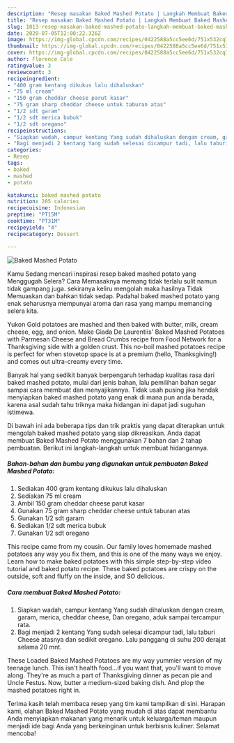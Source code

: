 ```yaml
---
description: "Resep masakan Baked Mashed Potato | Langkah Membuat Baked Mashed Potato Yang Sempurna"
title: "Resep masakan Baked Mashed Potato | Langkah Membuat Baked Mashed Potato Yang Sempurna"
slug: 1013-resep-masakan-baked-mashed-potato-langkah-membuat-baked-mashed-potato-yang-sempurna
date: 2020-07-05T12:00:22.326Z
image: https://img-global.cpcdn.com/recipes/0422588a5cc5ee6d/751x532cq70/baked-mashed-potato-foto-resep-utama.jpg
thumbnail: https://img-global.cpcdn.com/recipes/0422588a5cc5ee6d/751x532cq70/baked-mashed-potato-foto-resep-utama.jpg
cover: https://img-global.cpcdn.com/recipes/0422588a5cc5ee6d/751x532cq70/baked-mashed-potato-foto-resep-utama.jpg
author: Florence Cole
ratingvalue: 3
reviewcount: 3
recipeingredient:
- "400 gram kentang dikukus lalu dihaluskan"
- "75 ml cream"
- "150 gram cheddar cheese parut kasar"
- "75 gram sharp cheddar cheese untuk taburan atas"
- "1/2 sdt garam"
- "1/2 sdt merica bubuk"
- "1/2 sdt oregano"
recipeinstructions:
- "Siapkan wadah, campur kentang Yang sudah dihaluskan dengan cream, garam, merica, cheddar cheese, Dan oregano, aduk sampai tercampur rata."
- "Bagi menjadi 2 kentang Yang sudah selesai dicampur tadi, lalu taburi Cheese atasnya dan sedikit oregano. Lalu panggang di suhu 200 derajat selama 20 mnt."
categories:
- Resep
tags:
- baked
- mashed
- potato

katakunci: baked mashed potato 
nutrition: 205 calories
recipecuisine: Indonesian
preptime: "PT15M"
cooktime: "PT31M"
recipeyield: "4"
recipecategory: Dessert

---
```



![Baked Mashed Potato](https://img-global.cpcdn.com/recipes/0422588a5cc5ee6d/751x532cq70/baked-mashed-potato-foto-resep-utama.jpg)

Kamu Sedang mencari inspirasi resep baked mashed potato yang Menggugah Selera? Cara Memasaknya memang tidak terlalu sulit namun tidak gampang juga. sekiranya keliru mengolah maka hasilnya Tidak Memuaskan dan bahkan tidak sedap. Padahal baked mashed potato yang enak seharusnya mempunyai aroma dan rasa yang mampu memancing selera kita.

Yukon Gold potatoes are mashed and then baked with butter, milk, cream cheese, egg, and onion. Make Giada De Laurentiis&#39; Baked Mashed Potatoes with Parmesan Cheese and Bread Crumbs recipe from Food Network for a Thanksgiving side with a golden crust. This no-boil mashed potatoes recipe is perfect for when stovetop space is at a premium (hello, Thanksgiving!) and comes out ultra-creamy every time.

Banyak hal yang sedikit banyak berpengaruh terhadap kualitas rasa dari baked mashed potato, mulai dari jenis bahan, lalu pemilihan bahan segar sampai cara membuat dan menyajikannya. Tidak usah pusing jika hendak menyiapkan baked mashed potato yang enak di mana pun anda berada, karena asal sudah tahu triknya maka hidangan ini dapat jadi suguhan istimewa.


Di bawah ini ada beberapa tips dan trik praktis yang dapat diterapkan untuk mengolah baked mashed potato yang siap dikreasikan. Anda dapat membuat Baked Mashed Potato menggunakan 7 bahan dan 2 tahap pembuatan. Berikut ini langkah-langkah untuk membuat hidangannya.

<!--inarticleads1-->

##### Bahan-bahan dan bumbu yang digunakan untuk pembuatan Baked Mashed Potato:

1. Sediakan 400 gram kentang dikukus lalu dihaluskan
1. Sediakan 75 ml cream
1. Ambil 150 gram cheddar cheese parut kasar
1. Gunakan 75 gram sharp cheddar cheese untuk taburan atas
1. Gunakan 1/2 sdt garam
1. Sediakan 1/2 sdt merica bubuk
1. Gunakan 1/2 sdt oregano


This recipe came from my cousin. Our family loves homemade mashed potatoes any way you fix them, and this is one of the many ways we enjoy. Learn how to make baked potatoes with this simple step-by-step video tutorial and baked potato recipe. These baked potatoes are crispy on the outside, soft and fluffy on the inside, and SO delicious. 

<!--inarticleads2-->

##### Cara membuat Baked Mashed Potato:

1. Siapkan wadah, campur kentang Yang sudah dihaluskan dengan cream, garam, merica, cheddar cheese, Dan oregano, aduk sampai tercampur rata.
1. Bagi menjadi 2 kentang Yang sudah selesai dicampur tadi, lalu taburi Cheese atasnya dan sedikit oregano. Lalu panggang di suhu 200 derajat selama 20 mnt.


These Loaded Baked Mashed Potatoes are my way yummier version of my teenage lunch. This isn&#39;t health food…if you want that, you&#39;ll want to move along. They&#39;re as much a part of Thanksgiving dinner as pecan pie and Uncle Festus. Now, butter a medium-sized baking dish. And plop the mashed potatoes right in. 

Terima kasih telah membaca resep yang tim kami tampilkan di sini. Harapan kami, olahan Baked Mashed Potato yang mudah di atas dapat membantu Anda menyiapkan makanan yang menarik untuk keluarga/teman maupun menjadi ide bagi Anda yang berkeinginan untuk berbisnis kuliner. Selamat mencoba!
